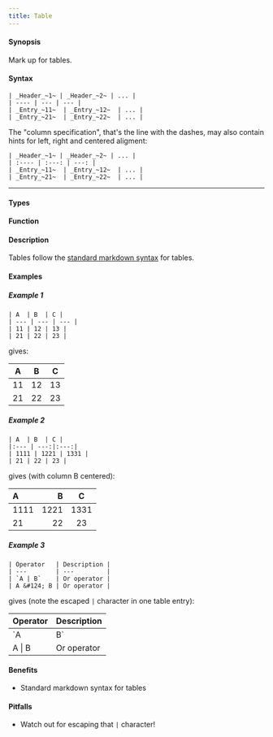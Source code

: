 ```yaml
---
title: Table
---
```


#### Synopsis

Mark up for tables.

#### Syntax

``````
| _Header_~1~ | _Header_~2~ | ... |
| ---- | --- | --- |
| _Entry_~11~  | _Entry_~12~  | ... |
| _Entry_~21~  | _Entry_~22~  | ... |
``````

The "column specification", that's the line with the dashes, may also contain hints for
left, right and centered aligment:

``````
| _Header_~1~ | _Header_~2~ | ... |
| :---- | :---: | ---: |
| _Entry_~11~  | _Entry_~12~  | ... |
| _Entry_~21~  | _Entry_~22~  | ... |
``````
----

#### Types

#### Function

#### Description

Tables follow the [standard markdown syntax](https://www.markdownguide.org/extended-syntax/#tables) for tables.

#### Examples

##### Example 1 

``````
| A  | B  | C |
| --- | --- | --- |
| 11 | 12 | 13 |
| 21 | 22 | 23 |
``````

gives:

| A  | B  | C |
| --- | --- | --- |
| 11 | 12 | 13 |
| 21 | 22 | 23 |


#####  Example 2 


``````
| A  | B  | C |
|:--- | ---:|:---:|
| 1111 | 1221 | 1331 |
| 21 | 22 | 23 |
``````

gives (with column B centered):

| A  | B  | C |
|:--- | ---:|:---:|
| 1111 | 1221 | 1331 |
| 21 | 22 | 23 |


#####  Example 3 

``````
| Operator   | Description |
| ---        | ---         |
| `A | B`    | Or operator |
| A &#124; B | Or operator |
``````

gives (note the escaped `|` character in one table entry):

| Operator    | Description |
| ---        | --- |
| `A | B`    | Or operator |
| A &#124; B | Or operator |


#### Benefits

* Standard markdown syntax for tables

#### Pitfalls

* Watch out for escaping that `|` character!
